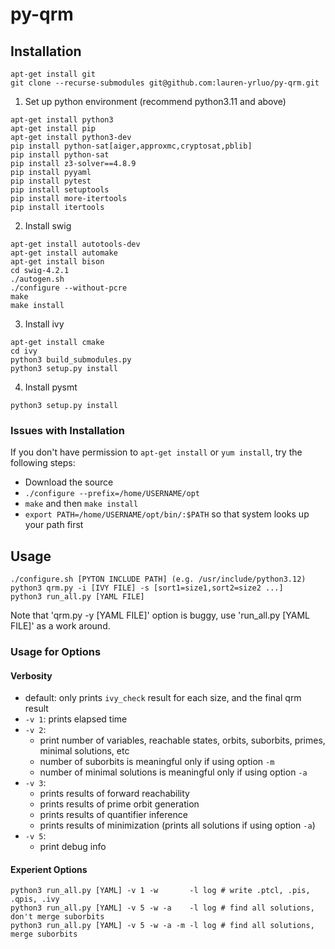 # py-qrm
## Installation
```
apt-get install git
git clone --recurse-submodules git@github.com:lauren-yrluo/py-qrm.git
```
1. Set up python environment (recommend python3.11 and above)
```
apt-get install python3
apt-get install pip
apt-get install python3-dev
pip install python-sat[aiger,approxmc,cryptosat,pblib]
pip install python-sat
pip install z3-solver==4.8.9
pip install pyyaml
pip install pytest
pip install setuptools
pip install more-itertools
pip install itertools
```

2. Install swig
```
apt-get install autotools-dev
apt-get install automake
apt-get install bison
cd swig-4.2.1
./autogen.sh
./configure --without-pcre
make
make install
```

3. Install ivy
```
apt-get install cmake
cd ivy
python3 build_submodules.py
python3 setup.py install
```

4. Install pysmt
```
python3 setup.py install
```
### Issues with Installation
If you don't have permission to `apt-get install` or `yum install`, try the following steps:
- Download the source
- `./configure --prefix=/home/USERNAME/opt`
- `make` and then `make install`
- `export PATH=/home/USERNAME/opt/bin/:$PATH` so that system looks up your path first

## Usage
```=python3
./configure.sh [PYTON INCLUDE PATH] (e.g. /usr/include/python3.12)
python3 qrm.py -i [IVY FILE] -s [sort1=size1,sort2=size2 ...]
python3 run_all.py [YAML FILE]
```
Note that 'qrm.py -y [YAML FILE]' option is buggy, use 'run_all.py [YAML FILE]' as a work around.
### Usage for Options
#### Verbosity
- default: only prints `ivy_check` result for each size, and the final qrm result
- `-v 1`: prints elapsed time
- `-v 2`: 
    - print number of variables, reachable states, orbits, suborbits, primes, minimal solutions, etc
    - number of suborbits is meaningful only if using option `-m`
    - number of minimal solutions is meaningful only if using option `-a`
- `-v 3`:
    - prints results of forward reachability
    - prints results of prime orbit generation
    - prints results of quantifier inference
    - prints results of minimization (prints all solutions if using option `-a`)
- `-v 5`: 
    - print debug info
#### Experient Options
```
python3 run_all.py [YAML] -v 1 -w       -l log # write .ptcl, .pis, .qpis, .ivy
python3 run_all.py [YAML] -v 5 -w -a    -l log # find all solutions, don't merge suborbits
python3 run_all.py [YAML] -v 5 -w -a -m -l log # find all solutions, merge suborbits
```

